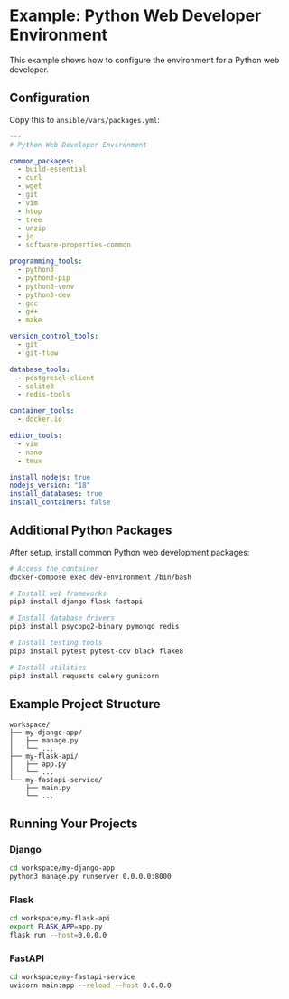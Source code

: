 # Example: Python Web Developer Environment

This example shows how to configure the environment for a Python web developer.

## Configuration

Copy this to `ansible/vars/packages.yml`:

```yaml
---
# Python Web Developer Environment

common_packages:
  - build-essential
  - curl
  - wget
  - git
  - vim
  - htop
  - tree
  - unzip
  - jq
  - software-properties-common

programming_tools:
  - python3
  - python3-pip
  - python3-venv
  - python3-dev
  - gcc
  - g++
  - make

version_control_tools:
  - git
  - git-flow

database_tools:
  - postgresql-client
  - sqlite3
  - redis-tools

container_tools:
  - docker.io

editor_tools:
  - vim
  - nano
  - tmux

install_nodejs: true
nodejs_version: "18"
install_databases: true
install_containers: false
```

## Additional Python Packages

After setup, install common Python web development packages:

```bash
# Access the container
docker-compose exec dev-environment /bin/bash

# Install web frameworks
pip3 install django flask fastapi

# Install database drivers
pip3 install psycopg2-binary pymongo redis

# Install testing tools
pip3 install pytest pytest-cov black flake8

# Install utilities
pip3 install requests celery gunicorn
```

## Example Project Structure

```
workspace/
├── my-django-app/
│   ├── manage.py
│   └── ...
├── my-flask-api/
│   ├── app.py
│   └── ...
└── my-fastapi-service/
    ├── main.py
    └── ...
```

## Running Your Projects

### Django
```bash
cd workspace/my-django-app
python3 manage.py runserver 0.0.0.0:8000
```

### Flask
```bash
cd workspace/my-flask-api
export FLASK_APP=app.py
flask run --host=0.0.0.0
```

### FastAPI
```bash
cd workspace/my-fastapi-service
uvicorn main:app --reload --host 0.0.0.0
```

